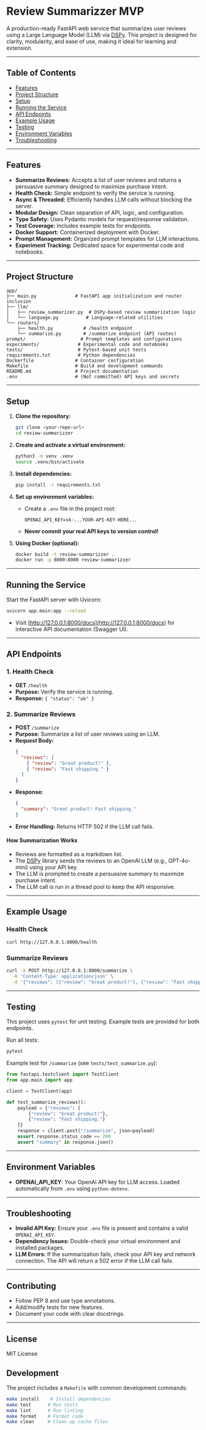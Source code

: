 # Review Summarizzer MVP

A production-ready FastAPI web service that summarizes user reviews using a Large Language Model (LLM) via [DSPy](https://github.com/stanfordnlp/dspy). This project is designed for clarity, modularity, and ease of use, making it ideal for learning and extension.

---

## Table of Contents
- [Features](#features)
- [Project Structure](#project-structure)
- [Setup](#setup)
- [Running the Service](#running-the-service)
- [API Endpoints](#api-endpoints)
- [Example Usage](#example-usage)
- [Testing](#testing)
- [Environment Variables](#environment-variables)
- [Troubleshooting](#troubleshooting)

---

## Features
- **Summarize Reviews:** Accepts a list of user reviews and returns a persuasive summary designed to maximize purchase intent.
- **Health Check:** Simple endpoint to verify the service is running.
- **Async & Threaded:** Efficiently handles LLM calls without blocking the server.
- **Modular Design:** Clean separation of API, logic, and configuration.
- **Type Safety:** Uses Pydantic models for request/response validation.
- **Test Coverage:** Includes example tests for endpoints.
- **Docker Support:** Containerized deployment with Docker.
- **Prompt Management:** Organized prompt templates for LLM interactions.
- **Experiment Tracking:** Dedicated space for experimental code and notebooks.

---

## Project Structure

```
app/
├── main.py              # FastAPI app initialization and router inclusion
├── llm/
│   ├── review_summarizer.py  # DSPy-based review summarization logic
│   └── language.py          # Language-related utilities
└── routers/
    ├── health.py           # /health endpoint
    └── summarize.py        # /summarize endpoint (API routes)
prompt/                    # Prompt templates and configurations
experiments/              # Experimental code and notebooks
tests/                    # Pytest-based unit tests
requirements.txt          # Python dependencies
Dockerfile               # Container configuration
Makefile                 # Build and development commands
README.md                # Project documentation
.env                     # (Not committed) API keys and secrets
```

---

## Setup

1. **Clone the repository:**
   ```bash
   git clone <your-repo-url>
   cd review-summarizzer
   ```
2. **Create and activate a virtual environment:**
   ```bash
   python3 -m venv .venv
   source .venv/bin/activate
   ```
3. **Install dependencies:**
   ```bash
   pip install -r requirements.txt
   ```
4. **Set up environment variables:**
   - Create a `.env` file in the project root:
     ```env
     OPENAI_API_KEY=sk-...YOUR-API-KEY-HERE...
     ```
   - **Never commit your real API keys to version control!**

5. **Using Docker (optional):**
   ```bash
   docker build -t review-summarizzer .
   docker run -p 8000:8000 review-summarizzer
   ```

---

## Running the Service

Start the FastAPI server with Uvicorn:

```bash
uvicorn app.main:app --reload
```

- Visit [http://127.0.0.1:8000/docs](http://127.0.0.1:8000/docs) for interactive API documentation (Swagger UI).

---

## API Endpoints

### 1. Health Check
- **GET** `/health`
- **Purpose:** Verify the service is running.
- **Response:** `{ "status": "ok" }`

### 2. Summarize Reviews
- **POST** `/summarize`
- **Purpose:** Summarize a list of user reviews using an LLM.
- **Request Body:**
  ```json
  {
    "reviews": [
      { "review": "Great product!" },
      { "review": "Fast shipping." }
    ]
  }
  ```
- **Response:**
  ```json
  {
    "summary": "Great product! Fast shipping."
  }
  ```
- **Error Handling:** Returns HTTP 502 if the LLM call fails.

#### How Summarization Works
- Reviews are formatted as a markdown list.
- The [DSPy](https://github.com/stanfordnlp/dspy) library sends the reviews to an OpenAI LLM (e.g., GPT-4o-mini) using your API key.
- The LLM is prompted to create a persuasive summary to maximize purchase intent.
- The LLM call is run in a thread pool to keep the API responsive.

---

## Example Usage

### Health Check
```bash
curl http://127.0.0.1:8000/health
```

### Summarize Reviews
```bash
curl -X POST http://127.0.0.1:8000/summarize \
  -H 'Content-Type: application/json' \
  -d '{"reviews": [{"review": "Great product!"}, {"review": "Fast shipping."}]}'
```

---

## Testing

This project uses `pytest` for unit testing. Example tests are provided for both endpoints.

Run all tests:
```bash
pytest
```

Example test for `/summarize` (see `tests/test_summarize.py`):
```python
from fastapi.testclient import TestClient
from app.main import app

client = TestClient(app)

def test_summarize_reviews():
    payload = {"reviews": [
        {"review": "Great product!"},
        {"review": "Fast shipping."}
    ]}
    response = client.post("/summarize", json=payload)
    assert response.status_code == 200
    assert "summary" in response.json()
```

---

## Environment Variables

- **OPENAI_API_KEY**: Your OpenAI API key for LLM access. Loaded automatically from `.env` using `python-dotenv`.

---

## Troubleshooting
- **Invalid API Key:** Ensure your `.env` file is present and contains a valid `OPENAI_API_KEY`.
- **Dependency Issues:** Double-check your virtual environment and installed packages.
- **LLM Errors:** If the summarization fails, check your API key and network connection. The API will return a 502 error if the LLM call fails.

---

## Contributing
- Follow PEP 8 and use type annotations.
- Add/modify tests for new features.
- Document your code with clear docstrings.

---

## License
MIT License 

## Development

The project includes a `Makefile` with common development commands:

```bash
make install    # Install dependencies
make test      # Run tests
make lint      # Run linting
make format    # Format code
make clean     # Clean up cache files
``` 
